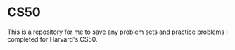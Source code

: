# CS50

This is a repository for me to save any problem sets and practice problems I completed for Harvard's CS50.
